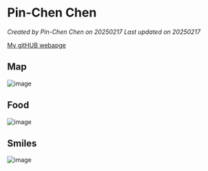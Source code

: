 # Pin-Chen Chen


*Created by Pin-Chen Chen on 20250217 Last updated on 20250217*

[My gitHUB webapge](https://PinChen-Chen.github.io) 


## Map

![image](https://github.com/user-attachments/assets/ed4b0f4a-070b-4955-8078-5f767895e8f3)

## Food
![image](https://github.com/user-attachments/assets/e6c0230b-8d5c-4446-a254-fa92e8d9eb5b)


## Smiles

![image](https://github.com/user-attachments/assets/9e645da7-7bfe-4ccd-97f0-65b3f1d6bb05)

